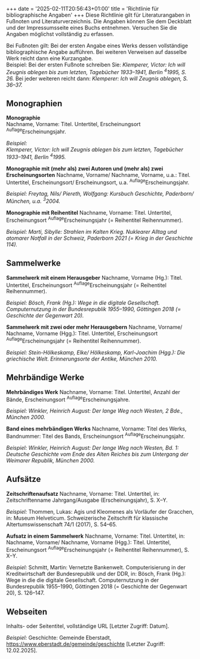 +++
date = '2025-02-11T20:56:43+01:00'
title = 'Richtlinie für bibliographische Angaben'
+++
Diese Richtlinie gilt für Literaturangaben in Fußnoten und Literaturverzeichnis.
Die Angaben können Sie dem Deckblatt und der Impressumsseite eines Buchs entnehmen. Versuchen Sie die Angaben möglichst vollständig zu erfassen.

Bei Fußnoten gilt: Bei der ersten Angabe eines Werks dessen vollständige bibliographische Angabe aufführen. Bei weiteren Verweisen auf dasselbe Werk reicht dann eine Kurzangabe.<br>
Beispiel: Bei der ersten Fußnote schreiben Sie: *Klemperer, Victor: Ich will Zeugnis ablegen bis zum letzten, Tagebücher 1933–1941, Berlin <sup>4</sup>1995, S. 26.* Bei jeder weiteren reicht dann: *Klemperer: Ich will Zeugnis ablegen, S. 36–37.*

## Monographien
**Monographie**<br>
Nachname, Vorname: Titel. Untertitel, Erscheinungsort <sup>Auflage</sup>Erscheinungsjahr.

*Beispiel:*<br>
*Klemperer, Victor: Ich will Zeugnis ablegen bis zum letzten, Tagebücher 1933–1941, Berlin <sup>4</sup>1995.*

**Monographie mit (mehr als) zwei Autoren und (mehr als) zwei Erscheinungsorten**
Nachname, Vorname/ Nachname, Vorname, u.a.: Titel. Untertitel, Erscheinungsort/ Erscheinungsort, u.a. <sup>Auflage</sup>Erscheinungsjahr.

*Beispiel:*
*Freytag, Nils/ Piereth, Wolfgang: Kursbuch Geschichte, Paderborn/ München, u.a. <sup>3</sup>2004.*

**Monographie mit Reihentitel**
Nachname, Vorname: Titel. Untertitel, Erscheinungsort <sup>Auflage</sup>Erscheinungsjahr (= Reihentitel Reihennummer).

*Beispiel:*
*Marti, Sibylle: Strahlen im Kalten Krieg. Nuklearer Alltag und atomarer Notfall in der Schweiz, Paderborn 2021 (= Krieg in der Geschichte 114).*
## Sammelwerke
**Sammelwerk mit einem Herausgeber**
Nachname, Vorname (Hg.): Titel. Untertitel, Erscheinungsort <sup>Auflage</sup>Erscheinungsjahr (= Reihentitel Reihennummer).

*Beispiel:*
*Bösch, Frank (Hg.): Wege in die digitale Gesellschaft. Computernutzung in der Bundesrepublik 1955–1990, Göttingen 2018 (= Geschichte der Gegenwart 20).*

**Sammelwerk mit zwei oder mehr Herausgebern**
Nachname, Vorname/ Nachname, Vorname (Hgg.): Titel. Untertitel, Erscheinungsort <sup>Auflage</sup>Erscheinungsjahr (= Reihentitel Reihennummer).

*Beispiel:*
*Stein-Hölkeskamp, Elke/ Hölkeskamp, Karl-Joachim (Hgg.): Die griechische Welt. Erinnerungsorte der Antike, München 2010.*
## Mehrbändige Werke
**Mehrbändiges Werk**
Nachname, Vorname: Titel. Untertitel, Anzahl der Bände, Erscheinungsort <sup>Auflage</sup>Erscheinungsjahre.

*Beispiel:*
*Winkler, Heinrich August: Der lange Weg nach Westen, 2 Bde., München 2000.*

**Band eines mehrbändigen Werks**
Nachname, Vorname: Titel des Werks, Bandnummer: Titel des Bands, Erscheinungsort <sup>Auflage</sup>Erscheinungsjahr.

*Beispiel:*
*Winkler, Heinrich August: Der lange Weg nach Westen, Bd. 1: Deutsche Geschichte vom Ende des Alten Reiches bis zum Untergang der Weimarer Republik, München 2000.*
## Aufsätze
**Zeitschriftenaufsatz**
Nachname, Vorname: Titel. Untertitel, in: Zeitschriftenname Jahrgang/Ausgabe (Erscheinungsjahr), S. X–Y.

*Beispiel:*
Thommen, Lukas: Agis und Kleomenes als Vorläufer der Gracchen, in: Museum Helveticum. Schweizerische Zeitschrift für klassische Altertumswissenschaft 74/1 (2017), S. 54–65.

**Aufsatz in einem Sammelwerk**
Nachname, Vorname: Titel. Untertitel, in: Nachname, Vorname/ Nachname, Vorname (Hgg.): Titel. Untertitel, Erscheinungsort <sup>Auflage</sup>Erscheinungsjahr (= Reihentitel Reihennummer), S. X–Y.

*Beispiel:*
Schmitt, Martin: Vernetzte Bankenwelt. Computerisierung in der Kreditwirtschaft der Bundesrepublik und der DDR, in: Bösch, Frank (Hg.): Wege in die die digitale Gesellschaft. Computernutzung in der Bundesrepublik 1955–1990, Göttingen 2018 (= Geschichte der Gegenwart 20), S. 126–147.
## Webseiten
Inhalts- oder Seitentitel, vollständige URL [Letzter Zugriff: Datum].

*Beispiel:*
Geschichte: Gemeinde Eberstadt, https://www.eberstadt.de/gemeinde/geschichte [Letzter Zugriff: 12.02.2025].
